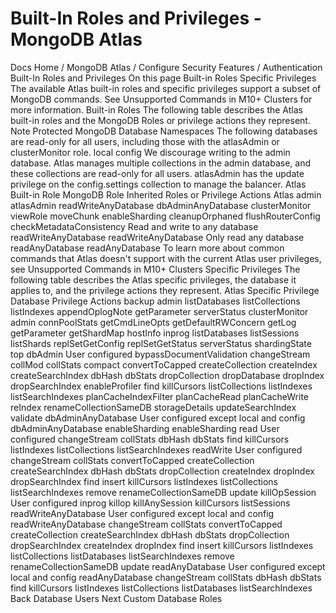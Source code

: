 # Built-In Roles and Privileges - MongoDB Atlas


Docs Home / MongoDB Atlas / Configure Security Features / Authentication Built-In Roles and Privileges On this page Built-in Roles Specific Privileges The available Atlas built-in roles and specific privileges support a
subset of MongoDB commands. See Unsupported Commands in M10+ Clusters for more information. Built-in Roles The following table describes the Atlas built-in roles and the MongoDB Roles or privilege actions they
represent. Note Protected MongoDB Database Namespaces The following databases are read-only for all users, including
those with the atlasAdmin or clusterMonitor role. local config We discourage writing to the admin database. Atlas manages multiple
collections in the admin database, and these collections are read-only for
all users. atlasAdmin has the update privilege on
the config.settings collection to manage the balancer. Atlas Built-in Role MongoDB Role Inherited Roles or Privilege Actions Atlas admin atlasAdmin readWriteAnyDatabase dbAdminAnyDatabase clusterMonitor viewRole moveChunk enableSharding cleanupOrphaned flushRouterConfig checkMetadataConsistency Read and write to any database readWriteAnyDatabase readWriteAnyDatabase Only read any database readAnyDatabase readAnyDatabase To learn more about common commands that Atlas doesn't support
with the current Atlas user privileges, see Unsupported Commands in M10+ Clusters Specific Privileges The following table describes the Atlas specific privileges, the
database it applies to, and the privilege actions they represent. Atlas Specific Privilege Database Privilege Actions backup admin listDatabases listCollections listIndexes appendOplogNote getParameter serverStatus clusterMonitor admin connPoolStats getCmdLineOpts getDefaultRWConcern getLog getParameter getShardMap hostInfo inprog listDatabases listSessions listShards replSetGetConfig replSetGetStatus serverStatus shardingState top dbAdmin User configured bypassDocumentValidation changeStream collMod collStats compact convertToCapped createCollection createIndex createSearchIndex dbHash dbStats dropCollection dropDatabase dropIndex dropSearchIndex enableProfiler find killCursors listCollections listIndexes listSearchIndexes planCacheIndexFilter planCacheRead planCacheWrite reIndex renameCollectionSameDB storageDetails updateSearchIndex validate dbAdminAnyDatabase User configured except local and config dbAdminAnyDatabase enableSharding enableSharding read User configured changeStream collStats dbHash dbStats find killCursors listIndexes listCollections listSearchIndexes readWrite User configured changeStream collStats convertToCapped createCollection createSearchIndex dbHash dbStats dropCollection createIndex dropIndex dropSearchIndex find insert killCursors listIndexes listCollections listSearchIndexes remove renameCollectionSameDB update killOpSession User configured inprog killop killAnySession killCursors listSessions readWriteAnyDatabase User configured except local and config readWriteAnyDatabase changeStream collStats convertToCapped createCollection createSearchIndex dbHash dbStats dropCollection dropSearchIndex createIndex dropIndex find insert killCursors listIndexes listCollections listDatabases listSearchIndexes remove renameCollectionSameDB update readAnyDatabase User configured except local and config readAnyDatabase changeStream collStats dbHash dbStats find killCursors listIndexes listCollections listDatabases listSearchIndexes Back Database Users Next Custom Database Roles
